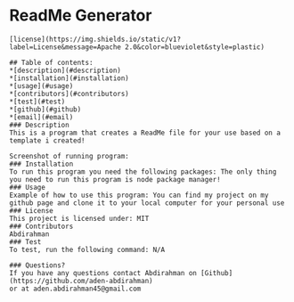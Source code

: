 # ReadMe Generator

    [license](https://img.shields.io/static/v1?label=License&message=Apache 2.0&color=blueviolet&style=plastic)

    ## Table of contents:
    *[description](#description)
    *[installation](#installation)
    *[usage](#usage)
    *[contributors](#contributors)
    *[test](#test)
    *[github](#github)
    *[email](#email)
    ### Description
    This is a program that creates a ReadMe file for your use based on a template i created!

    Screenshot of running program:
    ### Installation
    To run this program you need the following packages: The only thing you need to run this program is node package manager!
    ### Usage
    Example of how to use this program: You can find my project on my github page and clone it to your local computer for your personal use
    ### License
    This project is licensed under: MIT
    ### Contributors
    Abdirahman
    ### Test
    To test, run the following command: N/A

    ### Questions?
    If you have any questions contact Abdirahman on [Github](https://github.com/aden-abdirahman)
    or at aden.abdirahman45@gmail.com
